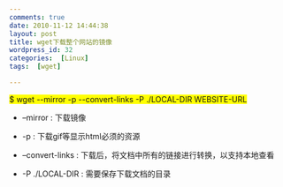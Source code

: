```yaml
---
comments: true
date: 2010-11-12 14:44:38
layout: post
title: wget下载整个网站的镜像
wordpress_id: 32
categories:  [Linux]
tags:  [wget]

---
```


<span style="background-color: #ffff00;">$ wget --mirror -p --convert-links -P ./LOCAL-DIR WEBSITE-URL</span>





	
  * –mirror : 下载镜像

	
  * -p : 下载gif等显示html必须的资源

	
  * –convert-links : 下载后，将文档中所有的链接进行转换，以支持本地查看

	
  * -P ./LOCAL-DIR : 需要保存下载文档的目录



